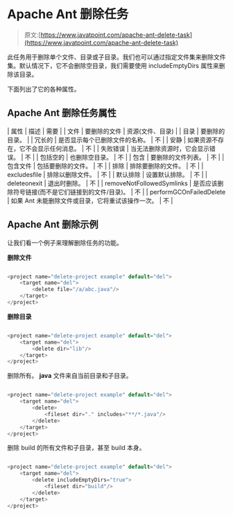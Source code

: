 # Apache Ant 删除任务

> 原文:[https://www.javatpoint.com/apache-ant-delete-task](https://www.javatpoint.com/apache-ant-delete-task)

此任务用于删除单个文件、目录或子目录。我们也可以通过指定文件集来删除文件集。默认情况下，它不会删除空目录，我们需要使用 includeEmptyDirs 属性来删除该目录。

下面列出了它的各种属性。

## Apache Ant 删除任务属性

| 属性 | 描述 | 需要 |
| 文件 | 要删除的文件 | 资源(文件、目录) |
| 目录 | 要删除的目录。 |
| 冗长的 | 是否显示每个已删除文件的名称。 | 不 |
| 安静 | 如果资源不存在，它不会显示任何消息。 | 不 |
| 失败错误 | 当无法删除资源时，它会显示错误。 | 不 |
| 包括空的 | 也删除空目录。 | 不 |
| 包含 | 要删除的文件列表。 | 不 |
| 包含文件 | 包括要删除的文件。 | 不 |
| 排除 | 排除要删除的文件。 | 不 |
| excludesfile | 排除以删除文件。 | 不 |
| 默认排除 | 设置默认排除。 | 不 |
| deleteonexit | 退出时删除。 | 不 |
| removeNotFollowedSymlinks | 是否应该删除符号链接(而不是它们链接到的文件/目录)。 | 不 |
| performGCOnFailedDelete | 如果 Ant 未能删除文件或目录，它将重试该操作一次。 | 不 |

## Apache Ant 删除示例

让我们看一个例子来理解删除任务的功能。

**删除文件**

```java

<project name="delete-project example" default="del">
	<target name="del">
		<delete file="/a/abc.java"/>
	</target>
</project>

```

**删除目录**

```java

<project name="delete-project example" default="del">
	<target name="del">
		<delete dir="lib"/>
	</target>
</project>

```

删除所有。 **java** 文件来自当前目录和子目录。

```java

<project name="delete-project example" default="del">
	<target name="del">
		<delete>
 			<fileset dir="." includes="**/*.java"/>
		</delete>
	</target>
</project>

```

删除 build 的所有文件和子目录，甚至 build 本身。

```java

<project name="delete-project example" default="del">
	<target name="del">
		<delete includeEmptyDirs="true">
  			<fileset dir="build"/>
		</delete>
	</target>
</project>

```